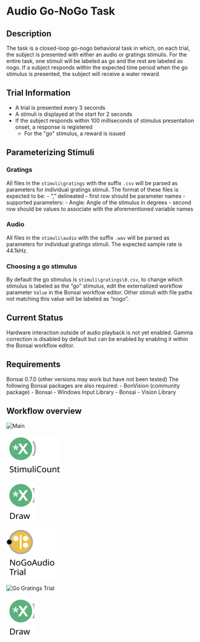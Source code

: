 # Audio Go-NoGo Task

## Description

The task is a closed-loop go-nogo behavioral task in which, on each trial, the subject is presented with either an audio or gratings stimulis. For the entire task, one stimuli will be labeled as go and the rest are labeled as nogo. If a subject responds within the expected time period when the go stimulus is presented, the subject will receive a water reward.

## Trial Information
- A trial is presented every 3 seconds
- A stimuli is displayed at the start for 2 seconds
- If the subject responds within 100 milliseconds of stimulus presentation onset, a response is registered
	- For the "go" stimulus, a reward is issued

## Parameterizing Stimuli

### Gratings
All files in the `stimuli\gratings` with the suffix `.csv` will be parsed as parameters for individual gratings stimuli. The format of these files is expected to be:
	- “,” delineated
	- first row should be parameter names
		- supported parameters:
			- Angle: Angle of the stimulus in degrees
	- second row should be values to associate with the aforementioned variable names
	

### Audio
All files in the `stimuli\audio` with the suffix `.wav` will be parsed as parameters for individual gratings stimuli. The expected sample rate is 44.1kHz.

### Choosing a go stimulus
By default the go stimulus is `stimuli\gratings\0.csv`, to change which stimulus is labeled as the “go” stimulus, edit the externalized workflow parameter `Value` in the Bonsai workflow editor. Other stimuli with file paths not matching this value will be labeled as “nogo”.  

## Current Status
Hardware interaction outside of audio playback is not yet enabled. Gamma correction is disabled by default but can be enabled by enabling it within the Bonsai workflow editor.

## Requirements
Bonsai 0.7.0 (other versions may work but have not been tested)
The following Bonsai packages are also required:
	- BonVision (community package)
	- Bonsai - Windows Input Library
	- Bonsai - Vision Library

## Workflow overview

![Main](main.svg)

![Trial Selection](trial-selection.svg)

![Go Audio Trial](go-audio-trial.svg)

![NoGo Audio Trial](nogo-audio-trial.svg)

![Go Gratings Trial](go-gratings-trial.svg)

![NoGo Gratings Trial](nogo-gratings-trial.svg)